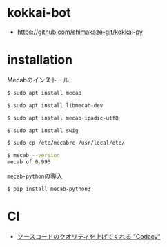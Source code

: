 # kokkai-bot

- https://github.com/shimakaze-git/kokkai-py

# installation

Mecabのインストール

```Bash
$ sudo apt install mecab

$ sudo apt install libmecab-dev

$ sudo apt install mecab-ipadic-utf8

$ sudo apt install swig

$ sudo cp /etc/mecabrc /usr/local/etc/
```

```Bash
$ mecab --version
mecab of 0.996

```

`mecab-python`の導入

```
$ pip install mecab-python3
```

# CI

- [ソースコードのクオリティを上げてくれる "Codacy"](https://tech.hey.jp/entry/2021/11/17/185608)

